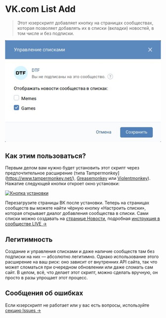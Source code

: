 # VK.com List Add

> Этот юзерскрипт добавляет кнопку на страницах сообществах, которая позволяет добавлять их в списки (вкладки) новостей, в том числе и без подписки.

<p align="center">
    <img src="examples/managing.ru.jpg" alt="Скриншот окна управления">
</p>

## Как этим пользоваться?

Первым делом вам нужно будет установить этот скрипт через предпочтительное расширение (типа Tampermonkey](https://www.tampermonkey.net/), [Greasemonkey](https://www.greasespot.net/) или [Violentmonkey](https://violentmonkey.github.io/)). Нажатие следующей кнопки откроет окно установки:

[![Кнопка установки](https://img.shields.io/badge/VK%20List%20Add-%D0%A3%D1%81%D1%82%D0%B0%D0%BD%D0%BE%D0%B2%D0%B8%D1%82%D1%8C-brightgreen)](https://github.com/Sasha-Sorokin/vklistadd/raw/master/vklistadd.user.js)

Перезагрузите страницы ВК после установки. Теперь на страницах сообществ вы можете найти чёрную кнопку «Настроить списки», которая открывает диалог добавления сообщества в списки. Сами списки можно создавать на [странице Новости](https://vk.com/feed), подробная [инструкция в сообществе LIVE →](https://vk.com/page-2158488_53570088)

## Легитимность

Создание и управления списками и даже наличие сообществ там без подписки на них — абсолютно легитимно. Однако использование этого расширение на ваш риск: оно зависит от внутренних API сайта, так что может сломаться при очередном обновлении или даже сломать сам сайт. В целом, всё, что делает этот скрипт, можно сделать вручную, он просто в разы упрощает этот процесс.

## Сообщения об ошибках

Если юзерскрипт не работает или у вас есть вопросы, используйте [секцию Issues →](https://github.com/Sasha-Sorokin/vklistadd/issues)
